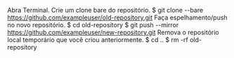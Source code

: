 Abra Terminal.
Crie um clone bare do repositório.
$ git clone --bare https://github.com/exampleuser/old-repository.git
Faça espelhamento/push no novo repositório.
$ cd old-repository
$ git push --mirror https://github.com/exampleuser/new-repository.git
Remova o repositório local temporário que você criou anteriormente.
$ cd ..
$ rm -rf old-repository